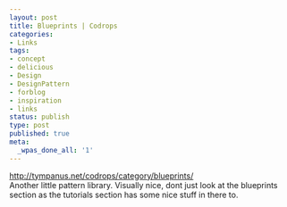 ```yaml
---
layout: post
title: Blueprints | Codrops
categories:
- Links
tags:
- concept
- delicious
- Design
- DesignPattern
- forblog
- inspiration
- links
status: publish
type: post
published: true
meta:
  _wpas_done_all: '1'
---
```

<p><a href="http://tympanus.net/codrops/category/blueprints/">http://tympanus.net/codrops/category/blueprints/</a><br />
Another little pattern library. Visually nice, dont just look at the blueprints section as the tutorials section has some nice stuff in there to.</p>

